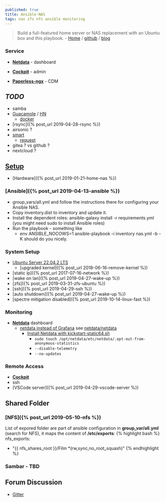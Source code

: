 ```yaml
---
published: true
title: Ansible-NAS
tags: nas zfs nfs ansible monitoring
---
```

>  Build a full-featured home server or NAS replacement with an Ubuntu box and this playbook. - [Home](https://ansible-nas.io/blog/) / [github](https://github.com/davestephens/ansible-nas) / [blog](https://davidstephens.uk/2019/01/02/an-update-on-ansible-nas/)

<style>
	.service {
		display: flex;
		align-items: center;
		margin-bottom: 10px;
		font-family: Arial, sans-serif;
	}
	.indicator {
		width: 15px;
		height: 15px;
		border-radius: 50%;
		margin-right: 10px;
		background-color: gray;
	}
</style>

### Service

  <div id="services"></div>
	
<script>
	const services = [
		{ name: "NetData", url: "http://tronaut:19999/api/v1/info" },
		{ name: "Cockpit", url: "http://tronaut:9090" },
		{ name: "Paperless-ngx", url: "http://tronaut:8000" },
	];

	const container = document.getElementById('services');

	services.forEach(service => {
		const el = document.createElement('div');
		el.className = 'service';
		el.innerHTML = `<div class="indicator"></div><span>${service.name}</span>`;
		container.appendChild(el);

		// Check availability
		fetch(service.url, { mode: 'no-cors' }) // use 'cors' if you control the server
			.then(() => {
				el.querySelector('.indicator').style.backgroundColor = 'green';
			})
			.catch(() => {
				el.querySelector('.indicator').style.backgroundColor = 'red';
			});
	});
</script>


- [**Netdata**](http://192.168.0.125:19999) - dashboard
- [**Cockpit**](http://192.168.0.125:9090)  - admin

- [**Paperless-ngx**](http://192.168.0.125:8000) - CDM


## _TODO_
- samba 
- [Guacamole](https://guacamole.apache.org/doc/gug/users-guide.html) / [HN](https://news.ycombinator.com/item?id=39867702)
	- [docker](https://guacamole.apache.org/doc/gug/guacamole-docker.html)
- [rsync]({% post_url 2019-04-28-rsync %})
- airsonic ?
- [smart](https://help.ubuntu.com/community/Smartmontools)
	- [request](https://github.com/davestephens/ansible-nas/issues/2)
- gitea ? vs github ?
- nextcloud ?

 
## [Setup](https://github.com/davestephens/ansible-nas)

- [Hardware]({% post_url 2019-01-21-home-nas %})


### [Ansible]({% post_url 2019-04-13-ansible %})
- group_vars/all.yml and follow the instructions there for configuring your Ansible NAS.
- Copy inventory.dist to inventory and update it.
- Install the dependent roles: ansible-galaxy install -r requirements.yml (you might need sudo to install Ansible roles)
- Run the playbook - something like 
	- env ANSIBLE_NOCOWS=1 ansible-playbook -i inventory nas.yml -b -K should do you nicely.

### System Setup
- [Ubuntu Server 22.04.2 LTS](https://www.ubuntu.com/download/server)
	- [upgraded kernel]({% post_url 2018-06-16-remove-kernel %})
- [static ip]({% post_url 2017-07-16-network %})
- [wake on lan]({% post_url 2019-04-27-wake-up %})
- [zfs]({% post_url 2019-03-31-zfs-ubuntu %})
- [ssh]({% post_url 2019-04-29-ssh %})
- [auto shutdown]({% post_url 2019-04-27-wake-up %})
- [spectre mitigation disabled]({% post_url 2019-10-14-linux-fast %})

### Monitoring
- [**Netdata**](http://192.168.0.125:19999) dashboard
	- [netdata instead of Grafana](https://github.com/davestephens/ansible-nas/issues/8) see [netdata/netdata](https://github.com/netdata/netdata)
    	- [Install Netdata with kickstart-static64.sh](https://github.com/netdata/netdata/blob/master/packaging/installer/methods/kickstart-64.md#install-netdata-with-kickstart-static64sh)
            - `sudo touch /opt/netdata/etc/netdata/.opt-out-from-anonymous-statistics`
			- `--disable-telemetry`
            - `--no-updates`
    
### Remote Access
- [**Cockpit**](http://192.168.0.125:9090)
- ssh
- [VSCode server]({% post_url 2019-04-29-vscode-server %})

## Shared Folder

### [NFS]({% post_url 2019-05-10-nfs %})

List of expored folder are part of ansible configuration in **group_var/all.yml** (search for NFS), it maps the content of **/etc/exports**:
{% highlight bash %}
nfs_exports:
  - "{{ nfs_shares_root }}/Film *(rw,sync,no_root_squash)"
{% endhighlight %}

### Sambar - TBD

## Forum Discussion
- [Gitter](https://gitter.im/Ansible-NAS/Chat)
